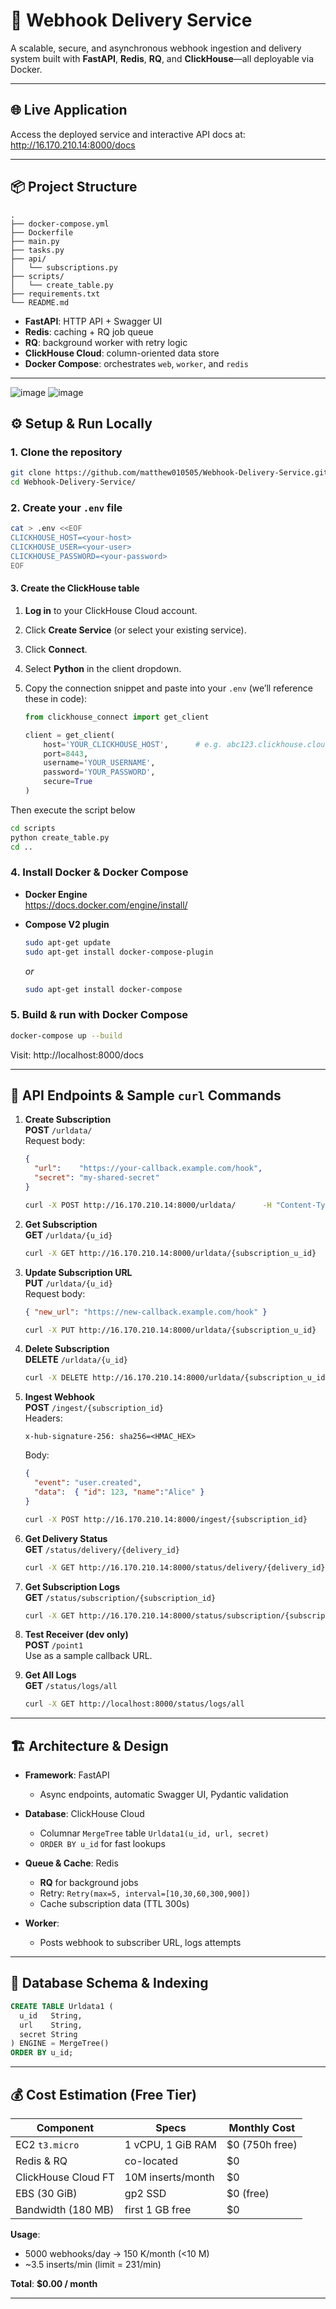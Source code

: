 # 🚀 Webhook Delivery Service

A scalable, secure, and asynchronous webhook ingestion and delivery system built with **FastAPI**, **Redis**, **RQ**, and **ClickHouse**—all deployable via Docker.

---

## 🌐 Live Application

Access the deployed service and interactive API docs at:  
http://16.170.210.14:8000/docs

---

## 📦 Project Structure

```
.
├── docker-compose.yml
├── Dockerfile
├── main.py
├── tasks.py
├── api/
│   └── subscriptions.py
├── scripts/
│   └── create_table.py
├── requirements.txt
└── README.md
```

- **FastAPI**: HTTP API + Swagger UI  
- **Redis**: caching + RQ job queue  
- **RQ**: background worker with retry logic  
- **ClickHouse Cloud**: column-oriented data store  
- **Docker Compose**: orchestrates `web`, `worker`, and `redis`

---

![image](https://github.com/user-attachments/assets/5168f6f2-9d5a-46d2-8fe1-eb0ac23f81b7)
![image](https://github.com/user-attachments/assets/3350a218-a2ff-4d93-8310-ecf82a4ffb13)



## ⚙️ Setup & Run Locally

### 1. Clone the repository

```bash
git clone https://github.com/matthew010505/Webhook-Delivery-Service.git
cd Webhook-Delivery-Service/
```

### 2. Create your `.env` file

```bash
cat > .env <<EOF
CLICKHOUSE_HOST=<your-host>
CLICKHOUSE_USER=<your-user>
CLICKHOUSE_PASSWORD=<your-password>
EOF
```



#### 3. Create the ClickHouse table

1. **Log in** to your ClickHouse Cloud account.  
2. Click **Create Service** (or select your existing service).  
3. Click **Connect**.  
4. Select **Python** in the client dropdown.  
5. Copy the connection snippet and paste into your `.env` (we’ll reference these in code):

   ```python
   from clickhouse_connect import get_client

   client = get_client(
       host='YOUR_CLICKHOUSE_HOST',      # e.g. abc123.clickhouse.cloud
       port=8443,
       username='YOUR_USERNAME',
       password='YOUR_PASSWORD',
       secure=True
   )


Then execute the script below

```bash
cd scripts
python create_table.py
cd ..
```

### 4. Install Docker & Docker Compose

- **Docker Engine**  
  https://docs.docker.com/engine/install/

- **Compose V2 plugin**  
  ```bash
  sudo apt-get update
  sudo apt-get install docker-compose-plugin
  ```
  _or_  
  ```bash
  sudo apt-get install docker-compose
  ```

### 5. Build & run with Docker Compose

```bash
docker-compose up --build
```

Visit: http://localhost:8000/docs

---

## 🧪 API Endpoints & Sample `curl` Commands

1. **Create Subscription**  
   **POST** `/urldata/`  
   Request body:
   ```json
   {
     "url":    "https://your-callback.example.com/hook",
     "secret": "my-shared-secret"
   }
   ```
   ```bash
   curl -X POST http://16.170.210.14:8000/urldata/      -H "Content-Type: application/json"      -d '{"url":"https://…","secret":"…"}'
   ```

2. **Get Subscription**  
   **GET** `/urldata/{u_id}`  
   ```bash
   curl -X GET http://16.170.210.14:8000/urldata/{subscription_u_id}      -H "accept: application/json"
   ```

3. **Update Subscription URL**  
   **PUT** `/urldata/{u_id}`  
   Request body:
   ```json
   { "new_url": "https://new-callback.example.com/hook" }
   ```
   ```bash
   curl -X PUT http://16.170.210.14:8000/urldata/{subscription_u_id}      -H "Content-Type: application/json"      -d '{"new_url":"https://…"}'
   ```

4. **Delete Subscription**  
   **DELETE** `/urldata/{u_id}`  
   ```bash
   curl -X DELETE http://16.170.210.14:8000/urldata/{subscription_u_id}
   ```

5. **Ingest Webhook**  
   **POST** `/ingest/{subscription_id}`  
   Headers:
   ```
   x-hub-signature-256: sha256=<HMAC_HEX>
   ```
   Body:
   ```json
   {
     "event": "user.created",
     "data":  { "id": 123, "name":"Alice" }
   }
   ```
   ```bash
   curl -X POST http://16.170.210.14:8000/ingest/{subscription_id}      -H "Content-Type: application/json"      -H "x-hub-signature-256: sha256=<signature>"      -d '{"event":"…","data":{…}}'
   ```

6. **Get Delivery Status**  
   **GET** `/status/delivery/{delivery_id}`  
   ```bash
   curl -X GET http://16.170.210.14:8000/status/delivery/{delivery_id}
   ```

7. **Get Subscription Logs**  
   **GET** `/status/subscription/{subscription_id}`  
   ```bash
   curl -X GET http://16.170.210.14:8000/status/subscription/{subscription_id}
   ```

8. **Test Receiver (dev only)**  
   **POST** `/point1`  
   Use as a sample callback URL.

9. **Get All Logs**  
   **GET** `/status/logs/all`  
   ```bash
   curl -X GET http://localhost:8000/status/logs/all
   ```

---

## 🏗️ Architecture & Design

- **Framework**: FastAPI  
  - Async endpoints, automatic Swagger UI, Pydantic validation

- **Database**: ClickHouse Cloud  
  - Columnar `MergeTree` table `Urldata1(u_id, url, secret)`  
  - `ORDER BY u_id` for fast lookups

- **Queue & Cache**: Redis  
  - **RQ** for background jobs  
  - Retry: `Retry(max=5, interval=[10,30,60,300,900])`  
  - Cache subscription data (TTL 300s)

- **Worker**:  
  - Posts webhook to subscriber URL, logs attempts

---

## 💾 Database Schema & Indexing

```sql
CREATE TABLE Urldata1 (
  u_id   String,
  url    String,
  secret String
) ENGINE = MergeTree()
ORDER BY u_id;
```

---

## 💰 Cost Estimation (Free Tier)

| Component           | Specs             | Monthly Cost |
|---------------------|-------------------|--------------|
| EC2 `t3.micro`      | 1 vCPU, 1 GiB RAM | $0 (750h free) |
| Redis & RQ          | co-located        | $0            |
| ClickHouse Cloud FT | 10M inserts/month | $0            |
| EBS (30 GiB)        | gp2 SSD           | $0 (free)     |
| Bandwidth (180 MB)  | first 1 GB free   | $0            |

**Usage**:  
- 5000 webhooks/day → 150 K/month (<10 M)  
- ~3.5 inserts/min (limit = 231/min)  

**Total**: **$0.00 / month**

---


